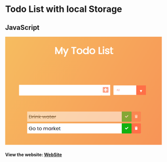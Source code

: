 # Todo List with local Storage

## JavaScript

![Preview](https://github.com/rmotafreitas/Todo-List-with-Javascript/blob/main/image.png)

#### View the website: [WebSite](https://rmotafreitas.github.io/Todo-List-with-Javascript/)

